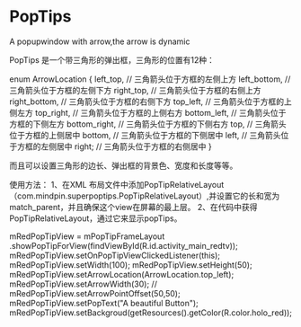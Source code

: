 PopTips
=======

A popupwindow with arrow,the arrow is dynamic


PopTips 是一个带三角形的弹出框，三角形的位置有12种：

enum ArrowLocation {
		left_top, // 三角箭头位于方框的左侧上方
		left_bottom, // 三角箭头位于方框的左侧下方
		right_top, // 三角箭头位于方框的右侧上方
		right_bottom, // 三角箭头位于方框的右侧下方
		top_left, // 三角箭头位于方框的上侧左方
		top_right, // 三角箭头位于方框的上侧右方
		bottom_left, // 三角箭头位于方框的下侧左方
		bottom_right, // 三角箭头位于方框的下侧右方
		top, // 三角箭头位于方框的上侧居中
		bottom, // 三角箭头位于方框的下侧居中
		left, // 三角箭头位于方框的左侧居中
		right; // 三角箭头位于方框的右侧居中
	}
	
而且可以设置三角形的边长、弹出框的背景色、宽度和长度等等。

使用方法：
1、在XML 布局文件中添加PopTipRelativeLayout（com.mindpin.superpoptips.PopTipRelativeLayout）,并设置它的长和宽为match_parent，并且确保这个view在屏幕的最上层。
2、在代码中获得PopTipRelativeLayout，通过它来显示popTips。

mRedPopTipView = mPopTipFrameLayout
				.showPopTipForView(findViewById(R.id.activity_main_redtv));
		mRedPopTipView.setOnPopTipViewClickedListener(this);
		mRedPopTipView.setWidth(100);
		mRedPopTipView.setHeight(50);
		mRedPopTipView.setArrowLocation(ArrowLocation.top_left);
		mRedPopTipView.setArrowWidth(30);
		// mRedPopTipView.setArrowPointOffset(50,50);
		mRedPopTipView.setPopText("A beautiful Button");
		mRedPopTipView.setBackgroud(getResources().getColor(R.color.holo_red));






 
